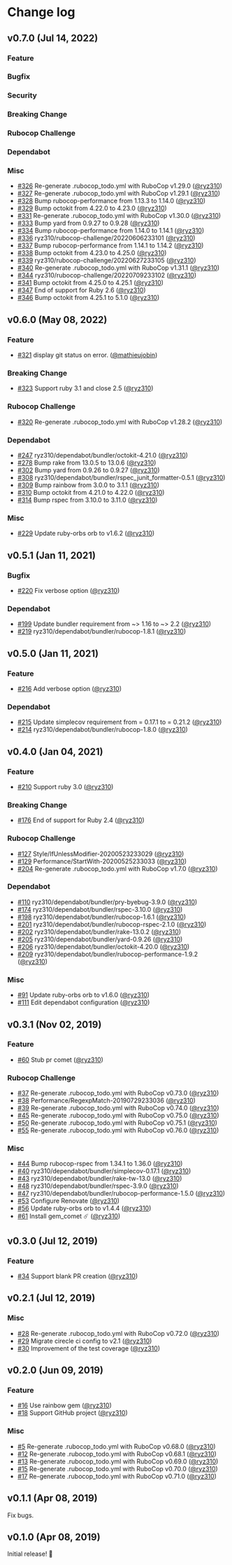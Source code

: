 # Change log

## v0.7.0 (Jul 14, 2022)

### Feature
### Bugfix
### Security
### Breaking Change
### Rubocop Challenge
### Dependabot
### Misc

* [#326](https://github.com/ryz310/pr_comet/pull/326) Re-generate .rubocop_todo.yml with RuboCop v1.29.0 ([@ryz310](https://github.com/ryz310))
* [#327](https://github.com/ryz310/pr_comet/pull/327) Re-generate .rubocop_todo.yml with RuboCop v1.29.1 ([@ryz310](https://github.com/ryz310))
* [#328](https://github.com/ryz310/pr_comet/pull/328) Bump rubocop-performance from 1.13.3 to 1.14.0 ([@ryz310](https://github.com/ryz310))
* [#329](https://github.com/ryz310/pr_comet/pull/329) Bump octokit from 4.22.0 to 4.23.0 ([@ryz310](https://github.com/ryz310))
* [#331](https://github.com/ryz310/pr_comet/pull/331) Re-generate .rubocop_todo.yml with RuboCop v1.30.0 ([@ryz310](https://github.com/ryz310))
* [#333](https://github.com/ryz310/pr_comet/pull/333) Bump yard from 0.9.27 to 0.9.28 ([@ryz310](https://github.com/ryz310))
* [#334](https://github.com/ryz310/pr_comet/pull/334) Bump rubocop-performance from 1.14.0 to 1.14.1 ([@ryz310](https://github.com/ryz310))
* [#336](https://github.com/ryz310/pr_comet/pull/336) ryz310/rubocop-challenge/20220606233101 ([@ryz310](https://github.com/ryz310))
* [#337](https://github.com/ryz310/pr_comet/pull/337) Bump rubocop-performance from 1.14.1 to 1.14.2 ([@ryz310](https://github.com/ryz310))
* [#338](https://github.com/ryz310/pr_comet/pull/338) Bump octokit from 4.23.0 to 4.25.0 ([@ryz310](https://github.com/ryz310))
* [#339](https://github.com/ryz310/pr_comet/pull/339) ryz310/rubocop-challenge/20220627233105 ([@ryz310](https://github.com/ryz310))
* [#340](https://github.com/ryz310/pr_comet/pull/340) Re-generate .rubocop_todo.yml with RuboCop v1.31.1 ([@ryz310](https://github.com/ryz310))
* [#344](https://github.com/ryz310/pr_comet/pull/344) ryz310/rubocop-challenge/20220709233102 ([@ryz310](https://github.com/ryz310))
* [#341](https://github.com/ryz310/pr_comet/pull/341) Bump octokit from 4.25.0 to 4.25.1 ([@ryz310](https://github.com/ryz310))
* [#347](https://github.com/ryz310/pr_comet/pull/347) End of support for Ruby 2.6 ([@ryz310](https://github.com/ryz310))
* [#346](https://github.com/ryz310/pr_comet/pull/346) Bump octokit from 4.25.1 to 5.1.0 ([@ryz310](https://github.com/ryz310))

## v0.6.0 (May 08, 2022)

### Feature

- [#321](https://github.com/ryz310/pr_comet/pull/321) display git status on error. ([@mathieujobin](https://github.com/mathieujobin))

### Breaking Change

- [#323](https://github.com/ryz310/pr_comet/pull/323) Support ruby 3.1 and close 2.5 ([@ryz310](https://github.com/ryz310))

### Rubocop Challenge

- [#320](https://github.com/ryz310/pr_comet/pull/320) Re-generate .rubocop_todo.yml with RuboCop v1.28.2 ([@ryz310](https://github.com/ryz310))

### Dependabot

- [#247](https://github.com/ryz310/pr_comet/pull/247) ryz310/dependabot/bundler/octokit-4.21.0 ([@ryz310](https://github.com/ryz310))
- [#278](https://github.com/ryz310/pr_comet/pull/278) Bump rake from 13.0.5 to 13.0.6 ([@ryz310](https://github.com/ryz310))
- [#302](https://github.com/ryz310/pr_comet/pull/302) Bump yard from 0.9.26 to 0.9.27 ([@ryz310](https://github.com/ryz310))
- [#308](https://github.com/ryz310/pr_comet/pull/308) ryz310/dependabot/bundler/rspec_junit_formatter-0.5.1 ([@ryz310](https://github.com/ryz310))
- [#309](https://github.com/ryz310/pr_comet/pull/309) Bump rainbow from 3.0.0 to 3.1.1 ([@ryz310](https://github.com/ryz310))
- [#310](https://github.com/ryz310/pr_comet/pull/310) Bump octokit from 4.21.0 to 4.22.0 ([@ryz310](https://github.com/ryz310))
- [#314](https://github.com/ryz310/pr_comet/pull/314) Bump rspec from 3.10.0 to 3.11.0 ([@ryz310](https://github.com/ryz310))

### Misc

- [#229](https://github.com/ryz310/pr_comet/pull/229) Update ruby-orbs orb to v1.6.2 ([@ryz310](https://github.com/ryz310))

## v0.5.1 (Jan 11, 2021)

### Bugfix

- [#220](https://github.com/ryz310/pr_comet/pull/220) Fix verbose option ([@ryz310](https://github.com/ryz310))

### Dependabot

- [#199](https://github.com/ryz310/pr_comet/pull/199) Update bundler requirement from ~> 1.16 to ~> 2.2 ([@ryz310](https://github.com/ryz310))
- [#219](https://github.com/ryz310/pr_comet/pull/219) ryz310/dependabot/bundler/rubocop-1.8.1 ([@ryz310](https://github.com/ryz310))

## v0.5.0 (Jan 11, 2021)

### Feature

- [#216](https://github.com/ryz310/pr_comet/pull/216) Add verbose option ([@ryz310](https://github.com/ryz310))

### Dependabot

- [#215](https://github.com/ryz310/pr_comet/pull/215) Update simplecov requirement from = 0.17.1 to = 0.21.2 ([@ryz310](https://github.com/ryz310))
- [#214](https://github.com/ryz310/pr_comet/pull/214) ryz310/dependabot/bundler/rubocop-1.8.0 ([@ryz310](https://github.com/ryz310))

## v0.4.0 (Jan 04, 2021)

### Feature

- [#210](https://github.com/ryz310/pr_comet/pull/210) Support ruby 3.0 ([@ryz310](https://github.com/ryz310))

### Breaking Change

- [#176](https://github.com/ryz310/pr_comet/pull/176) End of support for Ruby 2.4 ([@ryz310](https://github.com/ryz310))

### Rubocop Challenge

- [#127](https://github.com/ryz310/pr_comet/pull/127) Style/IfUnlessModifier-20200523233029 ([@ryz310](https://github.com/ryz310))
- [#129](https://github.com/ryz310/pr_comet/pull/129) Performance/StartWith-20200525233033 ([@ryz310](https://github.com/ryz310))
- [#204](https://github.com/ryz310/pr_comet/pull/204) Re-generate .rubocop_todo.yml with RuboCop v1.7.0 ([@ryz310](https://github.com/ryz310))

### Dependabot

- [#110](https://github.com/ryz310/pr_comet/pull/110) ryz310/dependabot/bundler/pry-byebug-3.9.0 ([@ryz310](https://github.com/ryz310))
- [#174](https://github.com/ryz310/pr_comet/pull/174) ryz310/dependabot/bundler/rspec-3.10.0 ([@ryz310](https://github.com/ryz310))
- [#198](https://github.com/ryz310/pr_comet/pull/198) ryz310/dependabot/bundler/rubocop-1.6.1 ([@ryz310](https://github.com/ryz310))
- [#201](https://github.com/ryz310/pr_comet/pull/201) ryz310/dependabot/bundler/rubocop-rspec-2.1.0 ([@ryz310](https://github.com/ryz310))
- [#202](https://github.com/ryz310/pr_comet/pull/202) ryz310/dependabot/bundler/rake-13.0.2 ([@ryz310](https://github.com/ryz310))
- [#205](https://github.com/ryz310/pr_comet/pull/205) ryz310/dependabot/bundler/yard-0.9.26 ([@ryz310](https://github.com/ryz310))
- [#206](https://github.com/ryz310/pr_comet/pull/206) ryz310/dependabot/bundler/octokit-4.20.0 ([@ryz310](https://github.com/ryz310))
- [#209](https://github.com/ryz310/pr_comet/pull/209) ryz310/dependabot/bundler/rubocop-performance-1.9.2 ([@ryz310](https://github.com/ryz310))

### Misc

- [#91](https://github.com/ryz310/pr_comet/pull/91) Update ruby-orbs orb to v1.6.0 ([@ryz310](https://github.com/ryz310))
- [#111](https://github.com/ryz310/pr_comet/pull/111) Edit dependabot configuration ([@ryz310](https://github.com/ryz310))

## v0.3.1 (Nov 02, 2019)

### Feature

- [#60](https://github.com/ryz310/pr_comet/pull/60) Stub pr comet ([@ryz310](https://github.com/ryz310))

### Rubocop Challenge

- [#37](https://github.com/ryz310/pr_comet/pull/37) Re-generate .rubocop_todo.yml with RuboCop v0.73.0 ([@ryz310](https://github.com/ryz310))
- [#38](https://github.com/ryz310/pr_comet/pull/38) Performance/RegexpMatch-20190729233036 ([@ryz310](https://github.com/ryz310))
- [#39](https://github.com/ryz310/pr_comet/pull/39) Re-generate .rubocop_todo.yml with RuboCop v0.74.0 ([@ryz310](https://github.com/ryz310))
- [#45](https://github.com/ryz310/pr_comet/pull/45) Re-generate .rubocop_todo.yml with RuboCop v0.75.0 ([@ryz310](https://github.com/ryz310))
- [#50](https://github.com/ryz310/pr_comet/pull/50) Re-generate .rubocop_todo.yml with RuboCop v0.75.1 ([@ryz310](https://github.com/ryz310))
- [#55](https://github.com/ryz310/pr_comet/pull/55) Re-generate .rubocop_todo.yml with RuboCop v0.76.0 ([@ryz310](https://github.com/ryz310))

### Misc

- [#44](https://github.com/ryz310/pr_comet/pull/44) Bump rubocop-rspec from 1.34.1 to 1.36.0 ([@ryz310](https://github.com/ryz310))
- [#40](https://github.com/ryz310/pr_comet/pull/40) ryz310/dependabot/bundler/simplecov-0.17.1 ([@ryz310](https://github.com/ryz310))
- [#43](https://github.com/ryz310/pr_comet/pull/43) ryz310/dependabot/bundler/rake-tw-13.0 ([@ryz310](https://github.com/ryz310))
- [#48](https://github.com/ryz310/pr_comet/pull/48) ryz310/dependabot/bundler/rspec-3.9.0 ([@ryz310](https://github.com/ryz310))
- [#47](https://github.com/ryz310/pr_comet/pull/47) ryz310/dependabot/bundler/rubocop-performance-1.5.0 ([@ryz310](https://github.com/ryz310))
- [#53](https://github.com/ryz310/pr_comet/pull/53) Configure Renovate ([@ryz310](https://github.com/ryz310))
- [#56](https://github.com/ryz310/pr_comet/pull/56) Update ruby-orbs orb to v1.4.4 ([@ryz310](https://github.com/ryz310))
- [#61](https://github.com/ryz310/pr_comet/pull/61) Install gem_comet :comet: ([@ryz310](https://github.com/ryz310))

## v0.3.0 (Jul 12, 2019)

### Feature

- [#34](https://github.com/ryz310/pr_comet/pull/34) Support blank PR creation ([@ryz310](https://github.com/ryz310))

## v0.2.1 (Jul 12, 2019)

### Misc

- [#28](https://github.com/ryz310/pr_comet/pull/28) Re-generate .rubocop_todo.yml with RuboCop v0.72.0 ([@ryz310](https://github.com/ryz310))
- [#29](https://github.com/ryz310/pr_comet/pull/29) Migrate cirecle ci config to v2.1 ([@ryz310](https://github.com/ryz310))
- [#30](https://github.com/ryz310/pr_comet/pull/30) Improvement of the test coverage ([@ryz310](https://github.com/ryz310))

## v0.2.0 (Jun 09, 2019)

### Feature

- [#16](https://github.com/ryz310/pr_comet/pull/16) Use rainbow gem ([@ryz310](https://github.com/ryz310))
- [#18](https://github.com/ryz310/pr_comet/pull/18) Support GitHub project ([@ryz310](https://github.com/ryz310))

### Misc

- [#5](https://github.com/ryz310/pr_comet/pull/5) Re-generate .rubocop_todo.yml with RuboCop v0.68.0 ([@ryz310](https://github.com/ryz310))
- [#12](https://github.com/ryz310/pr_comet/pull/12) Re-generate .rubocop_todo.yml with RuboCop v0.68.1 ([@ryz310](https://github.com/ryz310))
- [#13](https://github.com/ryz310/pr_comet/pull/13) Re-generate .rubocop_todo.yml with RuboCop v0.69.0 ([@ryz310](https://github.com/ryz310))
- [#15](https://github.com/ryz310/pr_comet/pull/15) Re-generate .rubocop_todo.yml with RuboCop v0.70.0 ([@ryz310](https://github.com/ryz310))
- [#17](https://github.com/ryz310/pr_comet/pull/17) Re-generate .rubocop_todo.yml with RuboCop v0.71.0 ([@ryz310](https://github.com/ryz310))

## v0.1.1 (Apr 08, 2019)

Fix bugs.

## v0.1.0 (Apr 08, 2019)

Initial release! :rocket:
